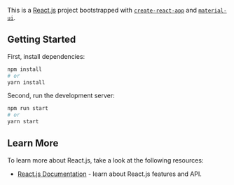 This is a [React.js](https://reactjs.org/) project bootstrapped with [`create-react-app`](https://create-react-app.dev/) and [`material-ui`](https://mui.com/).

## Getting Started

First, install dependencies:

```bash
npm install
# or
yarn install
```

Second, run the development server:

```bash
npm run start
# or
yarn start
```

## Learn More

To learn more about React.js, take a look at the following resources:

- [React.js Documentation](https://reactjs.org/docs/getting-started.html) - learn about React.js features and API.

```

```
